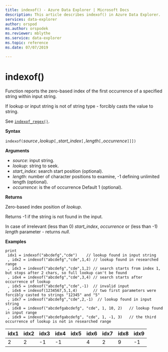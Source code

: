 ```yaml
---
title: indexof() - Azure Data Explorer | Microsoft Docs
description: This article describes indexof() in Azure Data Explorer.
services: data-explorer
author: orspod
ms.author: orspodek
ms.reviewer: mblythe
ms.service: data-explorer
ms.topic: reference
ms.date: 07/07/2019

---
```

# indexof()

Function reports the zero-based index of the first occurrence of a specified string within input string.

If lookup or input string is not of string type - forcibly casts the value to string.

See [`indexof_regex()`](indexofregexfunction.md).

**Syntax**

`indexof(`*source*`,`*lookup*`[,`*start_index*`[,`*length*`[,`*occurrence*`]]])`

**Arguments**

* *source*: input string.  
* *lookup*: string to seek.
* *start_index*: search start position (optional).
* *length*: number of character positions to examine, -1 defining unlimited length (optional).
* *occurrence*: is the of occurrence Default 1 (optional).

**Returns**

Zero-based index position of *lookup*.

Returns -1 if the string is not found in the input.

In case of irrelevant (less than 0) *start_index*, *occurrence* or (less than -1) *length* parameter - returns *null*.

**Examples**
```kusto
print
 idx1 = indexof("abcdefg","cde")    // lookup found in input string
 , idx2 = indexof("abcdefg","cde",1,4) // lookup found in researched range 
 , idx3 = indexof("abcdefg","cde",1,2) // search starts from index 1, but stops after 2 chars, so full lookup can't be found
 , idx4 = indexof("abcdefg","cde",3,4) // search starts after occurrence of lookup
 , idx5 = indexof("abcdefg","cde",-1)  // invalid input
 , idx6 = indexof(1234567,5,1,4)       // two first parameters were forcibly casted to strings "12345" and "5"
 , idx7 = indexof("abcdefg","cde",2,-1)  // lookup found in input string
 , idx8 = indexof("abcdefgabcdefg", "cde", 1, 10, 2)   // lookup found in input range
 , idx9 = indexof("abcdefgabcdefg", "cde", 1, -1, 3)   // the third occurrence of lookup is not in researched range
```

|idx1|idx2|idx3|idx4|idx5|idx6|idx7|idx8|idx9|
|----|----|----|----|----|----|----|----|----|
|2   |2   |-1  |-1  |    |4   |2   |9   |-1  |
